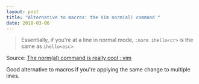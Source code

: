 ```yaml
---
layout: post
title: "Alternative to macros: the Vim norm(al) command "
date: 2018-03-06
---
```


> Essentially, if you're at a line in normal mode, `:norm ihello<cr>` is the same as `ihello<esc>`.

Source: [The norm(al) command is really cool : vim](https://www.reddit.com/r/vim/comments/4ofv82/the_normal_command_is_really_cool/)

Good alternative to macros if you're applying the same change to multiple lines.
